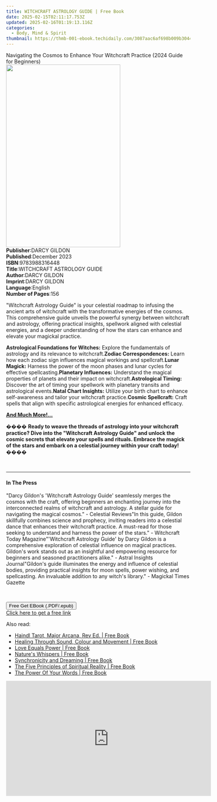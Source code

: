 ```yaml
---
title: WITCHCRAFT ASTROLOGY GUIDE | Free Book
date: 2025-02-15T02:11:17.753Z
updated: 2025-02-16T01:19:13.116Z
categories:
  - Body, Mind & Spirit
thumbnail: https://thmb-001-ebook.techidaily.com/3087aac6af698b009b3044edd7ca3e8eac5cf9eecb5992212d955a31199abc83.jpg
---
```

<main id="book-container">
  <div class="flex flex-col">
    <div class="book-brief flex-1 py-6 px-4 sm:p-6 md:py-10 md:px-8">
      <!-- brief-->
      <div class="book-brief-main">
        Navigating the Cosmos to Enhance Your Witchcraft Practice (2024 Guide
        for Beginners)
      </div>
    </div>
    <div
      class="book-meta-info flex-1 grid gap-4 col-start-1 col-end-3 row-start-1 sm:mb-6 sm:grid-cols-4 lg:gap-6 lg:col-start-2 lg:row-end-6 lg:row-span-6 lg:mb-0"
    >
      <div
        class="book-meta-info-left place-content-center mt-4 p-4 text-sm leading-6 col-start-2 col-span-2 dark:text-slate-400"
      >
        <img
          class="w-full h-500 object-cover rounded-lg sm:h-255 sm:col-span-2 lg:col-span-full"
          src="https://img-001-ebook.techidaily.com/bd658e1190b5df044dbbe667016aa6cb4c60e567d6e1c61b3927fa6d176d3d4e.jpg"
          alt=""
          width="312"
          height="500"
        />
      </div>
      <div
        class="book-meta-info-right mt-2 col-start-1 row-start-2 col-span-3 self-center"
      >
        <!-- meta data  -->
        <div class="flex flex-col px-4 md:px-8">
          <div class="flex-1">
            <strong>Publisher</strong>:<span class="px-2">DARCY GILDON</span>
          </div>
          <div class="flex-1">
            <strong>Published</strong>:<span class="px-2">December 2023</span>
          </div>
          <div class="flex-1">
            <strong>ISBN</strong>:<span class="px-2">9783988316448</span>
          </div>
          <div class="flex-1">
            <strong>Title</strong>:<span class="px-2"
              >WITCHCRAFT ASTROLOGY GUIDE</span
            >
          </div>
          <div class="flex-1">
            <strong>Author</strong>:<span class="px-2">DARCY GILDON</span>
          </div>
          <div class="flex-1">
            <strong>Imprint</strong>:<span class="px-2">DARCY GILDON</span>
          </div>
          <div class="flex-1">
            <strong>Language</strong>:<span class="px-2">English</span>
          </div>
          <div class="flex-1">
            <strong>Number of Pages</strong>:<span class="px-2">156</span>
          </div>
        </div>
      </div>
    </div>
    <div class="book-description flex-1 py-6 px-4 sm:p-6 md:py-10 md:px-8">
      <div class="book-description-main">
        <div accordion-content="" id="description">
          <p>
            "Witchcraft Astrology Guide" is your celestial roadmap to infusing
            the ancient arts of witchcraft with the transformative energies of
            the cosmos. This comprehensive guide unveils the powerful synergy
            between witchcraft and astrology, offering practical insights,
            spellwork aligned with celestial energies, and a deeper
            understanding of how the stars can enhance and elevate your magickal
            practice.
          </p>
          <strong>Astrological Foundations for Witches:</strong> Explore the
          fundamentals of astrology and its relevance to witchcraft.<strong
            >Zodiac Correspondences:</strong
          >
          Learn how each zodiac sign influences magical workings and
          spellcraft.<strong>Lunar Magick:</strong> Harness the power of the
          moon phases and lunar cycles for effective spellcasting.<strong
            >Planetary Influences:</strong
          >
          Understand the magical properties of planets and their impact on
          witchcraft.<strong>Astrological Timing:</strong> Discover the art of
          timing your spellwork with planetary transits and astrological
          events.<strong>Natal Chart Insights:</strong> Utilize your birth chart
          to enhance self-awareness and tailor your witchcraft practice.<strong
            >Cosmic Spellcraft:</strong
          >
          Craft spells that align with specific astrological energies for
          enhanced efficacy.
          <p>
            <strong><u>And Much More!...</u></strong>
          </p>
          <p>
            ����
            <strong
              >Ready to weave the threads of astrology into your witchcraft
              practice? Dive into the "Witchcraft Astrology Guide" and unlock
              the cosmic secrets that elevate your spells and rituals. Embrace
              the magick of the stars and embark on a celestial journey within
              your craft today!</strong
            >
            ����
          </p>
          <p>&nbsp;</p>
        </div>
        <div class="accordion-fader"></div>
      </div>
    </div>
    <div class="book-excerpts flex-1 py-6 px-4 sm:p-6 md:py-10 md:px-8">
      <!-- excerpts-->
      <div class="book-excerpts-main">
        <hr />
        <h4 class="placeholder placeholder-heading">
          <span>In The Press</span>
        </h4>
        <p>
          "Darcy Gildon's 'Witchcraft Astrology Guide' seamlessly merges the
          cosmos with the craft, offering beginners an enchanting journey into
          the interconnected realms of witchcraft and astrology. A stellar guide
          for navigating the magical cosmos." - Celestial Reviews"In this guide,
          Gildon skillfully combines science and prophecy, inviting readers into
          a celestial dance that enhances their witchcraft practice. A must-read
          for those seeking to understand and harness the power of the stars." -
          Witchcraft Today Magazine"'Witchcraft Astrology Guide' by Darcy Gildon
          is a comprehensive exploration of celestial influence on magical
          practices. Gildon's work stands out as an insightful and empowering
          resource for beginners and seasoned practitioners alike." - Astral
          Insights Journal"Gildon's guide illuminates the energy and influence
          of celestial bodies, providing practical insights for moon spells,
          power wishing, and spellcasting. An invaluable addition to any witch's
          library." - Magickal Times Gazette
        </p>
        <p><br /></p>
        <p></p>
      </div>
    </div>
    <div
      class="book-about-author flex-1 py-6 px-4 sm:p-6 md:py-10 md:px-8"
    ></div>
    <div class="book-free-get flex-1 py-6 px-4 sm:p-6 md:py-10 md:px-8">
      <button
        id="btn-free-get"
        class="bg-blue-500 hover:bg-blue-700 text-white font-bold py-2 px-4 rounded"
      >
        Free Get EBook (.PDF/.epub)
      </button>
      <div id="countdown-display" class="px-2 text-lg mt-2"></div>
      <a
        id="free-link"
        class="hidden bg-blue-500 hover:bg-blue-700 text-white font-bold py-2 px-4 rounded"
        href="https://www.ebooks.com/en-us/book/211253203/witchcraft-astrology-guide/darcy-gildon/"
        target="_blank"
        >Click here to get a free link</a
      >
    </div>
    <script>
      let countdownTime = 0;
      let countdownInterval = null;
      document
        .getElementById('btn-free-get')
        .addEventListener('click', startCountdown);
      function startCountdown() {
        countdownTime = new Date().getTime() + 60000 * 3;
        countdownInterval = setInterval(updateCountdown, 1000);
        document.getElementById('btn-free-get').disabled = true;
        document
          .getElementById('btn-free-get')
          .classList.add('bg-gray-500', 'cursor-not-allowed');
      }
      function updateCountdown() {
        let currentTime = new Date().getTime();
        let timeLeft = countdownTime - currentTime;
        let secondsLeft = Math.floor(timeLeft / 1000);
        document.getElementById('countdown-display').innerHTML =
          `Remaining time: ${secondsLeft} seconds.`;
        if (secondsLeft <= 0) {
          clearInterval(countdownInterval);
          document.getElementById('btn-free-get').classList.add('hidden');
          document.getElementById('free-link').classList.remove('hidden');
          document.getElementById('countdown-display').innerHTML = '';
        }
      }
    </script>
  </div>
</main>

<ins class="adsbygoogle"
      style="display:block"
      data-ad-client="ca-pub-7571918770474297"
      data-ad-slot="8358498916"
      data-ad-format="auto"
      data-full-width-responsive="true"></ins>
    

<span class="atpl-alsoreadstyle">Also read:</span>
<div><ul>
<li><a href="https://novels-ebooks.techidaily.com/209593970-9781632658159-haindl-tarot-major-arcana-rev-ed/"><u>Haindl Tarot, Major Arcana, Rev Ed. | Free Book</u></a></li>
<li><a href="https://novels-ebooks.techidaily.com/209593570-9781925282344-healing-through-sound-colour-and-movement/"><u>Healing Through Sound, Colour and Movement | Free Book</u></a></li>
<li><a href="https://novels-ebooks.techidaily.com/209593388-9781922036391-love-equals-power/"><u>Love Equals Power | Free Book</u></a></li>
<li><a href="https://novels-ebooks.techidaily.com/209593369-9780909608101-natures-whispers/"><u>Nature's Whispers | Free Book</u></a></li>
<li><a href="https://novels-ebooks.techidaily.com/209593355-9781925416701-synchronicity-and-dreaming/"><u>Synchronicity and Dreaming | Free Book</u></a></li>
<li><a href="https://novels-ebooks.techidaily.com/209593306-9780909608194-the-five-principles-of-spiritual-reality/"><u>The Five Principles of Spiritual Reality | Free Book</u></a></li>
<li><a href="https://novels-ebooks.techidaily.com/209593416-9781922175854-the-power-of-your-words/"><u>The Power Of Your Words | Free Book</u></a></li>
</ul></div>

<!-- affiliate ads begin -->
<iframe width="560" height="315" src="https://www.youtube.com/embed/e4Nt2xXXtmE?si=CtKwFry4b0AJXnaN" title="YouTube video player" frameborder="0" allow="accelerometer; autoplay; clipboard-write; encrypted-media; gyroscope; picture-in-picture; web-share" referrerpolicy="strict-origin-when-cross-origin" allowfullscreen></iframe>
<!-- affiliate ads end -->

